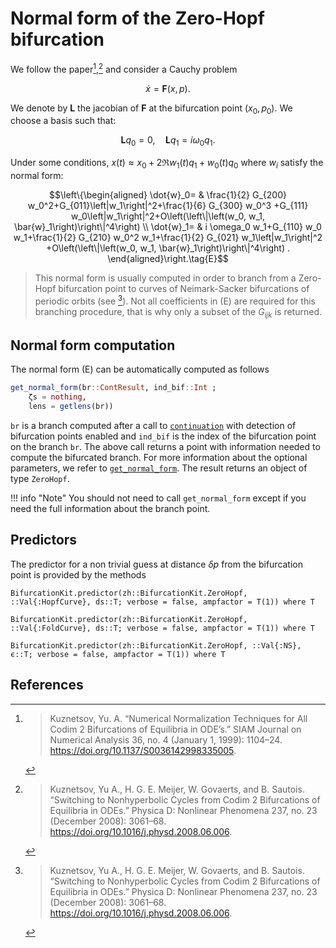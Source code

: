 # Normal form of the Zero-Hopf bifurcation

We follow the paper[^Kuznetsov],[^Kuznetsov2] and consider a Cauchy problem

$$\dot x=\mathbf F(x,p).$$

We denote by $\mathbf L$ the jacobian of $\mathbf F$ at the bifurcation point $(x_0,p_0)$. We choose a basis such that:

$$\mathbf L q_0=0, \quad \mathbf L q_1=i \omega_{0} q_1.$$

Under some conditions, $x(t)\approx x_0+2\Re w_1(t)q_1+w_0(t)q_0$ where $w_i$ satisfy the normal form:

$$\left\{\begin{aligned}
\dot{w}_0= & \frac{1}{2} G_{200} w_0^2+G_{011}\left|w_1\right|^2+\frac{1}{6} G_{300} w_0^3  +G_{111} w_0\left|w_1\right|^2+O\left(\left\|\left(w_0, w_1, \bar{w}_1\right)\right\|^4\right) \\
\dot{w}_1= & i \omega_0 w_1+G_{110} w_0 w_1+\frac{1}{2} G_{210} w_0^2 w_1+\frac{1}{2} G_{021} w_1\left|w_1\right|^2  +O\left(\left\|\left(w_0, w_1, \bar{w}_1\right)\right\|^4\right) .
\end{aligned}\right.\tag{E}$$

> This normal form is usually computed in order to branch from a Zero-Hopf bifurcation point to curves of Neimark-Sacker bifurcations of periodic orbits (see [^Kuznetsov2]). Not all coefficients in (E) are required for this branching procedure, that is why only a subset of the $G_{ijk}$ is returned.

## Normal form computation

The normal form (E) can be automatically computed as follows

```julia
get_normal_form(br::ContResult, ind_bif::Int ;  
    ζs = nothing, 
    lens = getlens(br))
```

`br` is a branch computed after a call to [`continuation`](@ref) with detection of bifurcation points enabled and `ind_bif` is the index of the bifurcation point on the branch `br`. The above call returns a point with information needed to compute the bifurcated branch. For more information about the optional parameters, we refer to [`get_normal_form`](@ref). The result returns an object of type `ZeroHopf`.


!!! info "Note"
    You should not need to call `get_normal_form` except if you need the full information about the branch point.

## Predictors

The predictor for a non trivial guess at distance $\delta p$ from the bifurcation point is provided by the methods

```@docs
BifurcationKit.predictor(zh::BifurcationKit.ZeroHopf, ::Val{:HopfCurve}, ds::T; verbose = false, ampfactor = T(1)) where T
```

```@docs
BifurcationKit.predictor(zh::BifurcationKit.ZeroHopf, ::Val{:FoldCurve}, ds::T; verbose = false, ampfactor = T(1)) where T
```

```@docs
BifurcationKit.predictor(zh::BifurcationKit.ZeroHopf, ::Val{:NS}, ϵ::T; verbose = false, ampfactor = T(1)) where T
```

## References


[^Kuznetsov]:> Kuznetsov, Yu. A. “Numerical Normalization Techniques for All Codim 2 Bifurcations of Equilibria in ODE’s.” SIAM Journal on Numerical Analysis 36, no. 4 (January 1, 1999): 1104–24. https://doi.org/10.1137/S0036142998335005.

[^Kuznetsov2]:> Kuznetsov, Yu A., H. G. E. Meijer, W. Govaerts, and B. Sautois. “Switching to Nonhyperbolic Cycles from Codim 2 Bifurcations of Equilibria in ODEs.” Physica D: Nonlinear Phenomena 237, no. 23 (December 2008): 3061–68. https://doi.org/10.1016/j.physd.2008.06.006.


